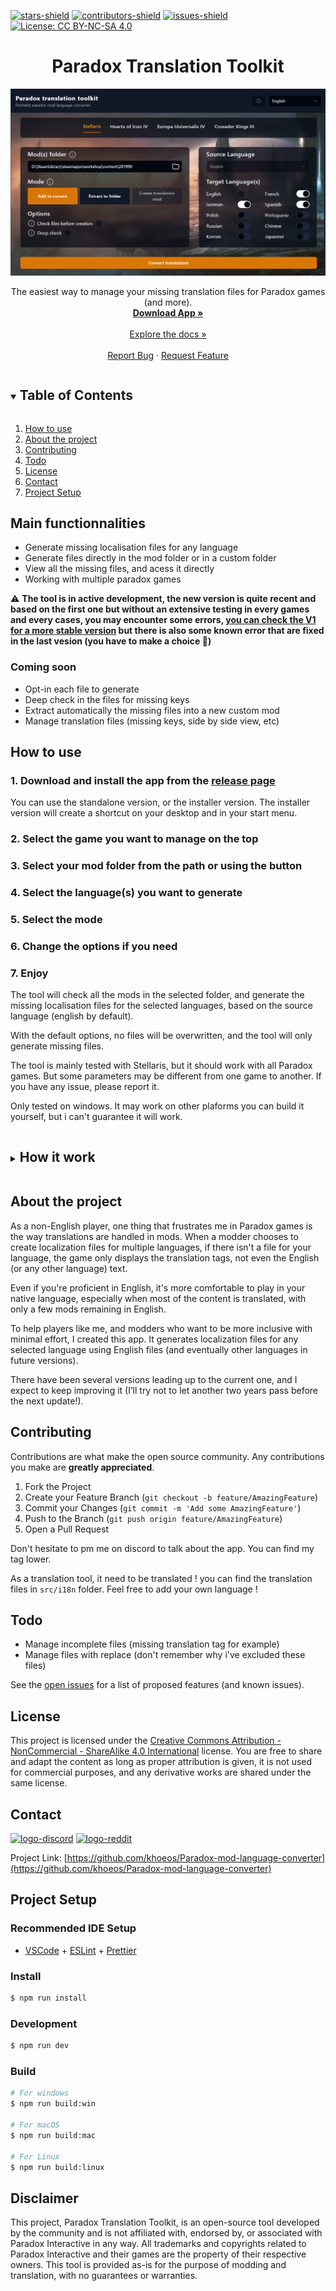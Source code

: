 [![stars-shield](https://img.shields.io/github/stars/Khoeos/Paradox-mod-language-converter.svg?style=for-the-badge)](https://github.com/Khoeos/Paradox-mod-language-converter/stargazers)
[![contributors-shield](https://img.shields.io/github/contributors/Khoeos/Paradox-mod-language-converter.svg?style=for-the-badge)](https://github.com/Khoeos/Paradox-mod-language-converter/graphs/contributors)
[![issues-shield](https://img.shields.io/github/issues/Khoeos/Paradox-mod-language-converter.svg?style=for-the-badge)](https://github.com/Khoeos/Paradox-mod-language-converter/issues)
[![License: CC BY-NC-SA 4.0](https://img.shields.io/badge/License-CC%20BY--NC--SA%204.0-lightgrey.svg?style=for-the-badge)](https://creativecommons.org/licenses/by-nc-sa/4.0/)

<h1 align="center">Paradox Translation Toolkit</h1>

<a href="https://github.com/khoeos/Paradox-mod-language-converter">
    <img src="https://github.com/khoeos/Paradox-mod-language-converter/blob/main/screenshots/1.png?raw=true" alt="Logo">
  </a>

  <p align="center">
    The easiest way to manage your missing translation files for Paradox games (and more).
    <br />
    <a href="https://github.com/khoeos/Paradox-mod-language-converter/releases"><strong>Download App »</strong></a>
    <br/>
    <br/>
    <a href="https://github.com/khoeos/Paradox-mod-language-converter">Explore the docs »</a>
    <br />
    <br />
    <a href="https://github.com/khoeos/Paradox-mod-language-converter/issues">Report Bug</a>
    ·
    <a href="https://github.com/khoeos/Paradox-mod-language-converter/issues">Request Feature</a>
  </p>
</p>

<!-- TABLE OF CONTENTS -->
<details open="open">
  <summary><h2 style="display: inline-block">Table of Contents</h2></summary>
  <ol>
    <li>
      <a href="#how-to-use">How to use</a>
    </li>
    <li>
      <a href="#about-the-project">About the project</a>
    </li>
    <li><a href="#contributing">Contributing</a></li>
    <li><a href="#todo">Todo</a></li>
    <li><a href="#license">License</a></li>
    <li><a href="#contact">Contact</a></li>
    <li><a href="#project-setup">Project Setup</a></li>

  </ol>
</details>

## Main functionnalities

- Generate missing localisation files for any language
- Generate files directly in the mod folder or in a custom folder
- View all the missing files, and acess it directly
- Working with multiple paradox games

⚠️ **The tool is in active development, the new version is quite recent and based on the first one but without an extensive testing in every games and every cases, you may encounter some errors, [you can check the V1 for a more stable version](https://github.com/khoeos/Paradox-mod-language-converter/releases/tag/1.0.0) but there is also some known error that are fixed in the last vesion (you have to make a choice 🤡)**

### Coming soon

- Opt-in each file to generate
- Deep check in the files for missing keys
- Extract automatically the missing files into a new custom mod
- Manage translation files (missing keys, side by side view, etc)

## How to use

### 1. **Download and install the app from the** [release page](https://github.com/khoeos/Paradox-mod-language-converter/releases)

You can use the standalone version, or the installer version. The installer version will create a shortcut on your desktop and in your start menu.

### 2. **Select the game you want to manage on the top**

### 3. **Select your mod folder from the path or using the button**

### 4. **Select the language(s) you want to generate**

### 5. **Select the mode**

### 6. **Change the options if you need**

### 7. **Enjoy**

The tool will check all the mods in the selected folder, and generate the missing localisation files for the selected languages, based on the source language (english by default).

With the default options, no files will be overwritten, and the tool will only generate missing files.

The tool is mainly tested with Stellaris, but it should work with all Paradox games. But some parameters may be different from one game to another. If you have any issue, please report it.

Only tested on windows. It may work on other plaforms you can build it yourself, but i can't guarantee it will work.

<details>
  <summary><h2 style="display: inline-block">How it work</h2></summary>
  <p>I've tried to comment every function I've used and/or use explicit naming so you can easily check the code.</p>
<p>In brief, using the default functions and options, I have a script that parses all the files in all folders within a directory and filters out only the translation files: specifically, the .yml files located in the localization directory of the selected game.</p>
<p>For each file, it extracts the file paths from the source language and compares them to the file paths of the output language.</p>
<p>If the file doesn't exist, the script will copy the source file, replace the language keys in both the file content and the filename with the targeted language, and create the new file in the corresponding location.</p>
<p>For the "deep check" option I have planned: if the file exists in the targeted language, the script will read it and check for any missing keys that are present in the source file but not in the target file. However, this will require more parsing, so it's not for today.</p>

</details>

## About the project

As a non-English player, one thing that frustrates me in Paradox games is the way translations are handled in mods. When a modder chooses to create localization files for multiple languages, if there isn't a file for your language, the game only displays the translation tags, not even the English (or any other language) text.

Even if you're proficient in English, it's more comfortable to play in your native language, especially when most of the content is translated, with only a few mods remaining in English.

To help players like me, and modders who want to be more inclusive with minimal effort, I created this app. It generates localization files for any selected language using English files (and eventually other languages in future versions).

There have been several versions leading up to the current one, and I expect to keep improving it (I’ll try not to let another two years pass before the next update!).

## Contributing

Contributions are what make the open source community. Any contributions you make are **greatly appreciated**.

1. Fork the Project
2. Create your Feature Branch (`git checkout -b feature/AmazingFeature`)
3. Commit your Changes (`git commit -m 'Add some AmazingFeature'`)
4. Push to the Branch (`git push origin feature/AmazingFeature`)
5. Open a Pull Request

Don't hesitate to pm me on discord to talk about the app. You can find my tag lower.

As a translation tool, it need to be translated ! you can find the translation files in `src/i18n` folder. Feel free to add your own language !

## Todo

- Manage incomplete files (missing translation tag for example)
- Manage files with replace (don't remember why i've excluded these files)

See the [open issues](https://github.com/Khoeos/Paradox-mod-localisation-converter/issues) for a list of proposed features (and known issues).

## License

This project is licensed under the [Creative Commons Attribution - NonCommercial - ShareAlike 4.0 International](https://creativecommons.org/licenses/by-nc-sa/4.0/) license. You are free to share and adapt the content as long as proper attribution is given, it is not used for commercial purposes, and any derivative works are shared under the same license.

## Contact

[![logo-discord](https://img.shields.io/badge/khoeos-grey?style=for-the-badge&logo=discord)](https://discordapp.com/users/170144954964770816)
[![logo-reddit](https://img.shields.io/badge/khoeos-grey?style=for-the-badge&logo=reddit)](https://www.reddit.com/user/khoeos/)

Project Link: [https://github.com/khoeos/Paradox-mod-language-converter](https://github.com/khoeos/Paradox-mod-language-converter)

## Project Setup

### Recommended IDE Setup

- [VSCode](https://code.visualstudio.com/) + [ESLint](https://marketplace.visualstudio.com/items?itemName=dbaeumer.vscode-eslint) + [Prettier](https://marketplace.visualstudio.com/items?itemName=esbenp.prettier-vscode)

### Install

```bash
$ npm run install
```

### Development

```bash
$ npm run dev
```

### Build

```bash
# For windows
$ npm run build:win

# For macOS
$ npm run build:mac

# For Linux
$ npm run build:linux
```
## Disclaimer

This project, Paradox Translation Toolkit, is an open-source tool developed by the community and is not affiliated with, endorsed by, or associated with Paradox Interactive in any way. All trademarks and copyrights related to Paradox Interactive and their games are the property of their respective owners. This tool is provided as-is for the purpose of modding and translation, with no guarantees or warranties.

